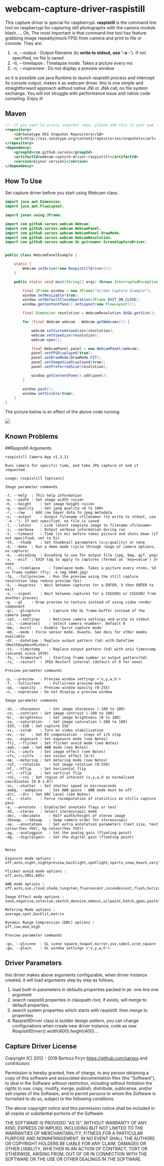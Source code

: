 # webcam-capture-driver-raspistill

This capture driver is special for raspberrypi. __raspistill__ is the command line tool on raspberrypi for capturing still photographs with the camera module. blash...., Ok, The most important is that command line tool has feature grabbing image repeatly(mock FPS) from camera and print to file or console. They are:

1.  -o, --output : Output filename <filename> (to **write to stdout, use '-o -**'). If not specified, no file is saved
2.  -tl, --timelapse : Timelapse mode. Takes a picture every <t>ms
3.  -n, --nopreview : Do not display a preview window

so it is possible use java Runtime to launch raspistill process and intercept its console output, makes it as
webcam driver. this is one simple and straightforward approach without native JNI or JNA call, no file system exchange. You will not struggle with performance issue and native code compiling. Enjoy it! 


## Maven

```xml
<!--If you want to access snapshot repo, please add this to your pom -->
<repository>
    <id>Sonatype OSS Snapshot Repository</id>
    <url>http://oss.sonatype.org/content/repositories/snapshots</url>
</repository>
<dependency>
    <groupId>com.github.sarxos</groupId>
    <artifactId>webcam-capture-driver-raspistill</artifactId>
    <version>${your version}</version>
</dependency>
```

## How To Use

Set capture driver before you start using Webcam class.

```java
import java.awt.Dimension;
import java.awt.FlowLayout;

import javax.swing.JFrame;

import com.github.sarxos.webcam.Webcam;
import com.github.sarxos.webcam.WebcamPanel;
import com.github.sarxos.webcam.WebcamPanel.DrawMode;
import com.github.sarxos.webcam.WebcamResolution;
import com.github.sarxos.webcam.ds.gstreamer.ScreenCaptureDriver;


public class WebcamPanelExample {

	static {
		Webcam.setDriver(new RaspistillDriver());
	}

	public static void main(String[] args) throws InterruptedException {

		final JFrame window = new JFrame("Screen Capture Example");
		window.setResizable(true);
		window.setDefaultCloseOperation(JFrame.EXIT_ON_CLOSE);
		window.getContentPane().setLayout(new FlowLayout());

		final Dimension resolution = WebcamResolution.QVGA.getSize();

		for (final Webcam webcam : Webcam.getWebcams()) {

			webcam.setCustomViewSizes(resolution);
			webcam.setViewSize(resolution);
			webcam.open();

			final WebcamPanel panel = new WebcamPanel(webcam);
			panel.setFPSDisplayed(true);
			panel.setDrawMode(DrawMode.FIT);
			panel.setImageSizeDisplayed(true);
			panel.setPreferredSize(resolution);

			window.getContentPane().add(panel);
		}

		window.pack();
		window.setVisible(true);
	}
}
```
The picture below is an effect of the above code running. 

![](https://github.com/sarxos/webcam-capture/blob/master/webcam-capture-drivers/driver-raspistill/src/etc/resources/screen-1.jpg?raw=true)

## Known Problems

##Raspistill Arguments
```Raspberry Pi Camera Board - RaspiStill Command List
raspistill Camera App v1.3.11

Runs camera for specific time, and take JPG capture at end if requested

usage: raspistill [options]

Image parameter commands

-?, --help	: This help information
-w, --width	: Set image width <size>
-h, --height	: Set image height <size>
-q, --quality	: Set jpeg quality <0 to 100>
-r, --raw	: Add raw bayer data to jpeg metadata
-o, --output	: Output filename <filename> (to write to stdout, use '-o -'). If not specified, no file is saved
-l, --latest	: Link latest complete image to filename <filename>
-v, --verbose	: Output verbose information during run
-t, --timeout	: Time (in ms) before takes picture and shuts down (if not specified, set to 5s)
-th, --thumb	: Set thumbnail parameters (x:y:quality) or none
-d, --demo	: Run a demo mode (cycle through range of camera options, no capture)
-e, --encoding	: Encoding to use for output file (jpg, bmp, gif, png)
-x, --exif	: EXIF tag to apply to captures (format as 'key=value') or none
-tl, --timelapse	: Timelapse mode. Takes a picture every <t>ms. %d == frame number (Try: -o img_%04d.jpg)
-fp, --fullpreview	: Run the preview using the still capture resolution (may reduce preview fps)
-k, --keypress	: Wait between captures for a ENTER, X then ENTER to exit
-s, --signal	: Wait between captures for a SIGUSR1 or SIGUSR2 from another process
-g, --gl	: Draw preview to texture instead of using video render component
-gc, --glcapture	: Capture the GL frame-buffer instead of the camera image
-set, --settings	: Retrieve camera settings and write to stdout
-cs, --camselect	: Select camera <number>. Default 0
-bm, --burst	: Enable 'burst capture mode'
-md, --mode	: Force sensor mode. 0=auto. See docs for other modes available
-dt, --datetime	: Replace output pattern (%d) with DateTime (MonthDayHourMinSec)
-ts, --timestamp	: Replace output pattern (%d) with unix timestamp (seconds since 1970)
-fs, --framestart	: Starting frame number in output pattern(%d)
-rs, --restart	: JPEG Restart interval (default of 0 for none)

Preview parameter commands

-p, --preview	: Preview window settings <'x,y,w,h'>
-f, --fullscreen	: Fullscreen preview mode
-op, --opacity	: Preview window opacity (0-255)
-n, --nopreview	: Do not display a preview window

Image parameter commands

-sh, --sharpness	: Set image sharpness (-100 to 100)
-co, --contrast	: Set image contrast (-100 to 100)
-br, --brightness	: Set image brightness (0 to 100)
-sa, --saturation	: Set image saturation (-100 to 100)
-ISO, --ISO	: Set capture ISO
-vs, --vstab	: Turn on video stabilisation
-ev, --ev	: Set EV compensation - steps of 1/6 stop
-ex, --exposure	: Set exposure mode (see Notes)
-fli, --flicker	: Set flicker avoid mode (see Notes)
-awb, --awb	: Set AWB mode (see Notes)
-ifx, --imxfx	: Set image effect (see Notes)
-cfx, --colfx	: Set colour effect (U:V)
-mm, --metering	: Set metering mode (see Notes)
-rot, --rotation	: Set image rotation (0-359)
-hf, --hflip	: Set horizontal flip
-vf, --vflip	: Set vertical flip
-roi, --roi	: Set region of interest (x,y,w,d as normalised coordinates [0.0-1.0])
-ss, --shutter	: Set shutter speed in microseconds
-awbg, --awbgains	: Set AWB gains - AWB mode must be off
-drc, --drc	: Set DRC Level (see Notes)
-st, --stats	: Force recomputation of statistics on stills capture pass
-a, --annotate	: Enable/Set annotate flags or text
-3d, --stereo	: Select stereoscopic mode
-dec, --decimate	: Half width/height of stereo image
-3dswap, --3dswap	: Swap camera order for stereoscopic
-ae, --annotateex	: Set extra annotation parameters (text size, text colour(hex YUV), bg colour(hex YUV))
-ag, --analoggain	: Set the analog gain (floating point)
-dg, --digitalgain	: Set the digital gain (floating point)


Notes

Exposure mode options :
off,auto,night,nightpreview,backlight,spotlight,sports,snow,beach,verylong,fixedfps,antishake,fireworks

Flicker avoid mode options :
off,auto,50hz,60hz

AWB mode options :
off,auto,sun,cloud,shade,tungsten,fluorescent,incandescent,flash,horizon

Image Effect mode options :
none,negative,solarise,sketch,denoise,emboss,oilpaint,hatch,gpen,pastel,watercolour,film,blur,saturation,colourswap,washedout,posterise,colourpoint,colourbalance,cartoon

Metering Mode options :
average,spot,backlit,matrix

Dynamic Range Compression (DRC) options :
off,low,med,high

Preview parameter commands

-gs, --glscene	: GL scene square,teapot,mirror,yuv,sobel,vcsm_square
-gw, --glwin	: GL window settings <'x,y,w,h'>
```
## Driver Parameters
this driver makes above arguments configurable, when driver instance created, it will load arguments step by step as follows,
1. load built-in parameters in defaults.properties packed in jar. one line one argument
2. search raspistill.properties in classpath root, if exists, will merge to default.properties.
3. search system properties which starts with raspistill. then merge to properties
4. RaspistillDriver class is builder design pattern, you can change configurations when create new driver instance, code as *new RaspistillDriver().width(600).height(400)....*

## Capture Driver License

Copyright (C) 2012 - 2019 Bartosz Firyn <https://github.com/sarxos> and contributors

Permission is hereby granted, free of charge, to any person obtaining a copy of this software and associated documentation files (the "Software"), to deal in the Software without restriction, including without limitation the rights to use, copy, modify, merge, publish, distribute, sublicense, and/or sell copies of the Software, and to permit persons to whom the Software is furnished to do so, subject to the following conditions:

The above copyright notice and this permission notice shall be included in all copies or substantial portions of the Software.

THE SOFTWARE IS PROVIDED "AS IS", WITHOUT WARRANTY OF ANY KIND, EXPRESS OR IMPLIED, INCLUDING BUT NOT LIMITED TO THE WARRANTIES OF MERCHANTABILITY, FITNESS FOR A PARTICULAR PURPOSE AND NONINFRINGEMENT. IN NO EVENT SHALL THE AUTHORS OR COPYRIGHT HOLDERS BE LIABLE FOR ANY CLAIM, DAMAGES OR OTHER LIABILITY, WHETHER IN AN ACTION OF CONTRACT, TORT OR OTHERWISE, ARISING FROM, OUT OF OR IN CONNECTION WITH THE SOFTWARE OR THE USE OR OTHER DEALINGS IN THE SOFTWARE.

